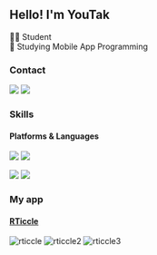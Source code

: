 ## Hello! I'm YouTak
👨‍💻 Student  
📱 Studying Mobile App Programming

### Contact
<p>
  <a href="https://malchafrappuccino.tistory.com/" target="_blank"><img src="https://img.shields.io/badge/Blog-brightgreen?style=flat-square&logo=GitHub%20Sponsors&logoColor=white"/></a>
  <a href="mailto:youtaktak@gmail.com" target="_blank"><img src="https://img.shields.io/badge/youtaktak@gmail.com-EA4335?style=flat-square&logo=Gmail&logoColor=white"/></a>
</p>

### Skills
#### Platforms & Languages
<p>
  <img src="https://img.shields.io/badge/iOS-000000?style=flat-square&logo=iOS&logoColor=white"/>
  <img src="https://img.shields.io/badge/ReactNative-61DAFB?style=flat-square&logo=React&logoColor=black"/>
</p>
<p>
  <img src="https://img.shields.io/badge/Swift-F05138?style=flat-square&logo=Swift&logoColor=white"/>
  <img src="https://img.shields.io/badge/JavaScript-F7DF1E?style=flat-square&logo=JavaScript&logoColor=black"/>
</p>
  
  
### My app
#### [RTiccle](https://play.google.com/store/apps/details?id=com.rticcle)
![rticcle](https://user-images.githubusercontent.com/71776532/159005444-18aaa7b9-f41f-46ad-84a8-bb0261c9cd58.png) ![rticcle2](https://user-images.githubusercontent.com/71776532/159005542-44147bc0-5357-46ee-a98d-9234968ac7ee.png) ![rticcle3](https://user-images.githubusercontent.com/71776532/159005562-e5ed7d4e-4e54-4839-93a1-445614e400a4.png)





